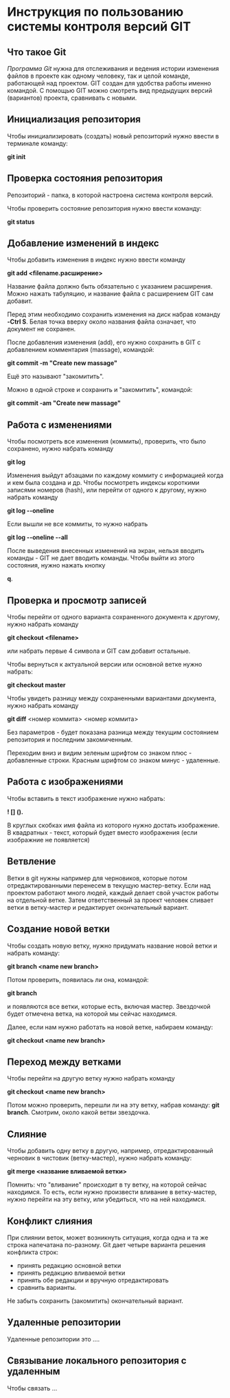 # **Инструкция по пользованию системы контроля версий GIT**

## Что такое Git

*Программа Git* нужна для отслеживания и ведения истории изменения файлов в проекте как одному человеку, так и целой команде, работающей над проектом. GIT создан для удобства работы именно командой.  С помощью GIT можно смотреть вид предыдущих версий (вариантов) проекта, сравнивать с новыми. 

## Инициализация репозитория

Чтобы инициализировать (создать) новый репозиторий нужно ввести в терминале команду:

**git init**

## Проверка состояния репозитория

Репозиторий - папка, в которой настроена система контроля версий. 

Чтобы проверить состояние репозитория нужно ввести команду:

**git status**

## Добавление изменений в индекс

Чтобы добавить изменения в индекс нужно ввести команду

**git add \<filename.расширение>**

Название файла должно быть обязательно с указанием расширения. Можно нажать табуляцию, и название файла с расширением GIT сам добавит.

Перед этим необходимо сохранить изменения на диск набрав команду **-Ctrl S**. 
Белая точка вверху около названия файла означает, что документ не сохранен. 


После добавления изменения (add), его нужно сохранить в GIT с добавлением комментария (massage), командой:

**git commit -m "Create new massage"** 

Ещё это называют "закомитить".

Можно в одной строке и сохранить и "закомитить", командой:

**git commit -am "Create new massage"**

## Работа с изменениями
Чтобы посмотреть все изменения (коммиты), проверить, что было сохранено, нужно набрать команду

**git log**

Изменения выйдут абзацами по каждому коммиту с информацией когда и кем была создана и др. Чтобы посмотреть индексы короткими записями номеров (hash), или перейти от одного к другому, нужно набрать команду

**git log --oneline**

Ecли вышли не все коммиты, то нужно набрать 

**git log --oneline --all**

После выведения внесенных изменений на экран, нельзя вводить команды - GIT не дает вводить команды. Чтобы выйти из этого состояния, нужно нажать кнопку 

**q**.


## Проверка и просмотр записей
Чтобы перейти от одного варианта сохраненного документа к другому, нужно набрать команду

**git checkout \<filename>**

или набрать первые 4 символа и GIT сам добавит остальные.

Чтобы вернуться к актуальной версии или основной ветке нужно набрать:

**git checkout master**

Чтобы увидеть разницу между сохраненными вариантами документа, нужно набрать команду

**git diff** <номер коммита> <номер коммита>

Без параметров - будет показана разница между текущим состоянием репозитория и последним закомиченным. 

Переходим вниз и видим зеленым шрифтом со знаком плюс - добавленные строки. Красным шрифтом со знаком минус - удаленные. 

## Работа с изображениями

Чтобы вставить в текст изображение нужно набрать:  

 **! [] ().**

В круглых скобках имя файла из которого нужно достать изображение. В квадратных - текст, который будет вместо изображения (если изображние не появляется)

## Ветвление

Ветки в git нужны например для черновиков, которые потом отредактированными перенесем в текущую мастер-ветку. Если над проектом работают много людей, каждый делает свой участок работы на отдельной ветке. Затем ответственный за проект человек сливает ветки в ветку-мастер и редактирует окончательный вариант.   


## Создание новой ветки
Чтобы создать новую ветку, нужно придумать название новой ветки и набрать команду:

**git branch \<name new branch>**

Потом проверить, появилась ли она, командой:

**git branch**

и появляются все ветки, которые есть, включая мастер. Звездочкой будет отмечена ветка, на которой мы сейчас находимся.

Далее, если нам нужно работать на новой ветке, набираем команду:

**git checkout \<name new branch>**


## Переход между ветками

Чтобы перейти на другую ветку нужно набрать команду 

**git checkout \<name new branch>**

Потом можно проверить, перешли ли на эту ветку, набрав команду: **git branch**. Смотрим, около какой ветви звездочка.

## Слияние

Чтобы добавить одну ветку в другую, например, отредактированный черновик в чистовик (ветку-мастер), нужно набрать команду:

**git merge <название вливаемой ветки>**

Помнить: что "вливание" происходит в ту ветку, на которой сейчас находимся. То есть, если нужно произвести вливание в ветку-мастер, нужно перейти на эту ветку, или убедиться, что на ней находимся. 

## Конфликт слияния

При слиянии веток, может возникнуть ситуация, когда одна и та же строка напечатана по-разному. Git дает четыре варианта решения конфликта строк:
- принять редакцию основной ветки
- принять редакцию вливаемой ветки
- принять обе редакции и вручную отредактировать
- сравнить варианты. 

Не забыть сохранить (закомитить) окончательный вариант.  


## Удаленные репозитории

Удаленные репозитории это ....

## Cвязывание локального репозитория с удаленным

Чтобы связать ...